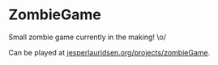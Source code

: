 # ZombieGame
Small zombie game currently in the making! \o/

Can be played at <a href="http://www.jesperlauridsen.org/projects/zombiegame/">jesperlauridsen.org/projects/zombieGame</a>.
